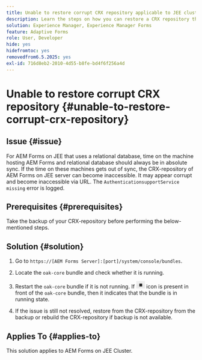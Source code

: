 ```yaml
---
title: Unable to restore corrupt CRX repository applicable to JEE cluster server
description: Learn the steps on how you can restore a CRX repository that is corrupt.
solution: Experience Manager, Experience Manager Forms
feature: Adaptive Forms
role: User, Developer
hide: yes
hidefromtoc: yes
removedfrom6.5.2025: yes
exl-id: 716d8eb2-2010-4d55-b8fe-bd4f6f256a4d
---
```

# Unable to restore corrupt CRX repository {#unable-to-restore-corrupt-crx-repository}

## Issue {#issue}

For AEM Forms on JEE that uses a relational database, time on the machine hosting AEM Forms and relational database should always be in absolute sync. If the time on these machines gets out of sync, the CRX-repository of AEM Forms on JEE server can become inaccessible. It may appear corrupt and become inaccessible via URL. The `AuthenticationsupportService missing` error is logged.

## Prerequisites {#prerequisites}

Take the backup of your CRX-repository before performing the below-mentioned steps.

## Solution {#solution}

1. Go to  `https://[AEM Forms Server]:[port]/system/console/bundles`. 

1. Locate the `oak-core` bundle and check whether it is running. 

1. Restart the `oak-core` bundle if it is not running. If  ![Pause button](/help/forms/using/assets/stop.png) icon is present in front of the `oak-core` bundle, then it indicates that the bundle is in running state. 

1. If the issue is still not resolved, restore from the CRX-repository from the backup or rebuild the CRX-repository if backup is not available. 


## Applies To {#applies-to}

This solution applies to AEM Forms on JEE Cluster.
